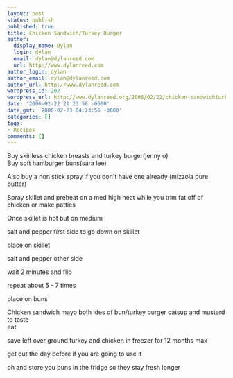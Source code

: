 ```yaml
---
layout: post
status: publish
published: true
title: Chicken Sandwich/Turkey Burger
author:
  display_name: Dylan
  login: dylan
  email: dylan@dylanreed.com
  url: http://www.dylanreed.com
author_login: dylan
author_email: dylan@dylanreed.com
author_url: http://www.dylanreed.com
wordpress_id: 202
wordpress_url: http://www.dylanreed.org/2006/02/22/chicken-sandwichturkey-burger/
date: '2006-02-22 21:23:56 -0600'
date_gmt: '2006-02-23 04:23:56 -0600'
categories: []
tags:
- Recipes
comments: []
---
```

<p>Buy skinless chicken breasts and turkey burger(jenny o)<br />
Buy soft hamburger buns(sara lee)</p>
<p>Also buy a non stick spray if you don't have one already (mizzola pure butter)</p>
<p>Spray skillet and preheat on a med high heat while you trim fat off of chicken or make patties</p>
<p>Once skillet is hot but on medium</p>
<p>salt and pepper first side to go down on skillet</p>
<p>place on skillet</p>
<p>salt and pepper other side</p>
<p>wait 2 minutes and flip</p>
<p>repeat about 5 - 7 times</p>
<p>place on buns</p>
<p>Chicken sandwich mayo both ides of bun/turkey burger catsup and mustard to taste<br />
eat</p>
<p>save left over ground turkey and chicken in freezer for  12 months max</p>
<p>get out the day before if you are going to use it</p>
<p>oh and store you buns in the fridge so they stay fresh longer</p>
